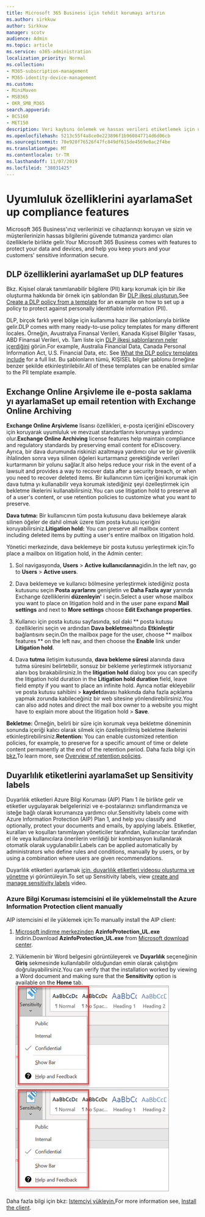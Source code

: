 ```yaml
---
title: Microsoft 365 Business için tehdit korumayı artırın
ms.author: sirkkuw
author: Sirkkuw
manager: scotv
audience: Admin
ms.topic: article
ms.service: o365-administration
localization_priority: Normal
ms.collection:
- M365-subscription-management
- M365-identity-device-management
ms.custom:
- MiniMaven
- MSB365
- OKR_SMB_M365
search.appverid:
- BCS160
- MET150
description: Veri kaybını önlemek ve hassas verileri etiketlemek için uyumluluk özelliklerini ayarlayın.
ms.openlocfilehash: 5213c55f4a8ce0e223896f1b960847714d6d06cb
ms.sourcegitcommit: 70e920f76526f47fc849df615de4569e0ac2f4be
ms.translationtype: MT
ms.contentlocale: tr-TR
ms.lasthandoff: 11/07/2019
ms.locfileid: "38031425"
---
```

# <a name="set-up-compliance-features"></a><span data-ttu-id="8d737-103">Uyumluluk özelliklerini ayarlama</span><span class="sxs-lookup"><span data-stu-id="8d737-103">Set up compliance features</span></span>

<span data-ttu-id="8d737-104">Microsoft 365 Business'ınız verilerinizi ve cihazlarınızı koruyan ve sizin ve müşterilerinizin hassas bilgilerini güvende tutmanıza yardımcı olan özelliklerle birlikte gelir.</span><span class="sxs-lookup"><span data-stu-id="8d737-104">Your Microsoft 365 Business comes with features to protect your data and devices, and help you keep yours and your customers' sensitive information secure.</span></span>

## <a name="set-up-dlp-features"></a><span data-ttu-id="8d737-105">DLP özelliklerini ayarlama</span><span class="sxs-lookup"><span data-stu-id="8d737-105">Set up DLP features</span></span>

<span data-ttu-id="8d737-106">Bkz. Kişisel olarak tanımlanabilir bilgilere (PII) karşı korumak için bir ilke oluşturma hakkında bir örnek için şablondan Bir [DLP ilkesi oluşturun.](https://support.office.com/article/59414438-99f5-488b-975c-5023f2254369)</span><span class="sxs-lookup"><span data-stu-id="8d737-106">See [Create a DLP policy from a template](https://support.office.com/article/59414438-99f5-488b-975c-5023f2254369) for an example on how to set up a policy to protect against personally identifiable information (PII).</span></span> 
  
<span data-ttu-id="8d737-107">DLP, birçok farklı yerel bölge için kullanıma hazır ilke şablonlarıyla birlikte gelir.</span><span class="sxs-lookup"><span data-stu-id="8d737-107">DLP comes with many ready-to-use policy templates for many different locales.</span></span> <span data-ttu-id="8d737-108">Örneğin, Avustralya Finansal Verileri, Kanada Kişisel Bilgiler Yasası, ABD Finansal Verileri, vb. Tam liste için [DLP ilkesi şablonlarının neler içerdiğini](https://support.office.com/article/c2e588d3-8f4f-4937-a286-8c399f28953a) görün.</span><span class="sxs-lookup"><span data-stu-id="8d737-108">For example, Australia Financial Data, Canada Personal Information Act, U.S. Financial Data, etc. See [What the DLP policy templates include](https://support.office.com/article/c2e588d3-8f4f-4937-a286-8c399f28953a) for a full list.</span></span> <span data-ttu-id="8d737-109">Bu şablonların tümü, KIŞISEL bilgiler şablonu örneğine benzer şekilde etkinleştirilebilir.</span><span class="sxs-lookup"><span data-stu-id="8d737-109">All of these templates can be enabled similar to the PII template example.</span></span> 
  
## <a name="set-up-email-retention-with-exchange-online-archiving"></a><span data-ttu-id="8d737-110">Exchange Online Arşivleme ile e-posta saklama yı ayarlama</span><span class="sxs-lookup"><span data-stu-id="8d737-110">Set up email retention with Exchange Online Archiving</span></span>

 <span data-ttu-id="8d737-111">**Exchange Online Arşivleme** lisansı özellikleri, e-posta içeriğini eDiscovery için koruyarak uyumluluk ve mevzuat standartlarını korumaya yardımcı olur.</span><span class="sxs-lookup"><span data-stu-id="8d737-111">**Exchange Online Archiving** license features help maintain compliance and regulatory standards by preserving email content for eDiscovery.</span></span> <span data-ttu-id="8d737-112">Ayrıca, bir dava durumunda riskinizi azaltmaya yardımcı olur ve bir güvenlik ihlalinden sonra veya silinen öğeleri kurtarmanız gerektiğinde verileri kurtarmanın bir yolunu sağlar.</span><span class="sxs-lookup"><span data-stu-id="8d737-112">It also helps reduce your risk in the event of a lawsuit and provides a way to recover data after a security breach, or when you need to recover deleted items.</span></span> <span data-ttu-id="8d737-113">Bir kullanıcının tüm içeriğini korumak için dava tutma yı kullanabilir veya korumak istediğiniz şeyi özelleştirmek için bekletme ilkelerini kullanabilirsiniz.</span><span class="sxs-lookup"><span data-stu-id="8d737-113">You can use litigation hold to preserve all of a user's content, or use retention policies to customize what you want to preserve.</span></span>
  
<span data-ttu-id="8d737-114">**Dava tutma:** Bir kullanıcının tüm posta kutusunu dava beklemeye alarak silinen öğeler de dahil olmak üzere tüm posta kutusu içeriğini koruyabilirsiniz.</span><span class="sxs-lookup"><span data-stu-id="8d737-114">**Litigation hold:** You can preserve all mailbox content including deleted items by putting a user's entire mailbox on litigation hold.</span></span> 
    
<span data-ttu-id="8d737-115">Yönetici merkezinde, dava beklemeye bir posta kutusu yerleştirmek için:</span><span class="sxs-lookup"><span data-stu-id="8d737-115">To place a mailbox on litigation hold, in the Admin center:</span></span>
    
1. <span data-ttu-id="8d737-116">Sol navigasyonda, **Users** \> **Active kullanıcılarına**gidin.</span><span class="sxs-lookup"><span data-stu-id="8d737-116">In the left nav, go to **Users** \> **Active users**.</span></span>
    
2. <span data-ttu-id="8d737-117">Dava beklemeye ve kullanıcı bölmesine yerleştirmek istediğiniz posta kutusunu seçin **Posta ayarlarını** genişletin ve **Daha Fazla ayar** yanında Exchange özelliklerini **düzenleyin'** i seçin.</span><span class="sxs-lookup"><span data-stu-id="8d737-117">Select a user whose mailbox you want to place on litigation hold and in the user pane expand **Mail settings** and next to **More settings** choose **Edit Exchange properties**.</span></span>
    
3. <span data-ttu-id="8d737-118">Kullanıcı için posta kutusu sayfasında, sol daki \*\* posta kutusu özelliklerini seçin ve ardından **Dava bekletme**altında **Etkinleştir** bağlantısını seçin.</span><span class="sxs-lookup"><span data-stu-id="8d737-118">On the mailbox page for the user, choose \*\* mailbox features \*\* on the left nav, and then choose the **Enable** link under **Litigation hold**.</span></span>
    
4. <span data-ttu-id="8d737-119">Dava **tutma** iletişim kutusunda, **dava bekleme süresi** alanında dava tutma süresini belirtebilir, sonsuz bir bekleme yerleştirmek istiyorsanız alanı boş bırakabilirsiniz.</span><span class="sxs-lookup"><span data-stu-id="8d737-119">In the **litigation hold** dialog box you can specify the litigation hold duration in the **Litigation hold duration** field, leave field empty if you want to place an infinite hold.</span></span> <span data-ttu-id="8d737-120">Ayrıca notlar ekleyebilir ve posta kutusu sahibini \> **kaydet**davası hakkında daha fazla açıklama yapmak zorunda kabileceğiniz bir web sitesine yönlendirebilirsiniz.</span><span class="sxs-lookup"><span data-stu-id="8d737-120">You can also add notes and direct the mail box owner to a website you might have to explain more about the litigation hold \> **Save**.</span></span>
    
<span data-ttu-id="8d737-121">**Bekletme:** Örneğin, belirli bir süre için korumak veya bekletme döneminin sonunda içeriği kalıcı olarak silmek için özelleştirilmiş bekletme ilkelerini etkinleştirebilirsiniz.</span><span class="sxs-lookup"><span data-stu-id="8d737-121">**Retention:** You can enable customized retention policies, for example, to preserve for a specific amount of time or delete content permanently at the end of the retention period.</span></span> <span data-ttu-id="8d737-122">Daha fazla bilgi için [bkz.](https://support.office.com/article/5e377752-700d-4870-9b6d-12bfc12d2423)</span><span class="sxs-lookup"><span data-stu-id="8d737-122">To learn more, see [Overview of retention policies](https://support.office.com/article/5e377752-700d-4870-9b6d-12bfc12d2423).</span></span>

## <a name="set-up-sensitivity-labels"></a><span data-ttu-id="8d737-123">Duyarlılık etiketlerini ayarlama</span><span class="sxs-lookup"><span data-stu-id="8d737-123">Set up Sensitivity labels</span></span>

<span data-ttu-id="8d737-124">Duyarlılık etiketleri Azure Bilgi Koruması (AIP) Planı 1 ile birlikte gelir ve etiketler uygulayarak belgelerinizi ve e-postalarınızı sınıflandırmanıza ve isteğe bağlı olarak korumanıza yardımcı olur.</span><span class="sxs-lookup"><span data-stu-id="8d737-124">Sensitivity labels come with Azure Information Protection (AIP) Plan 1, and help you classify and optionally, protect your documents and emails, by applying labels.</span></span> <span data-ttu-id="8d737-125">Etiketler, kuralları ve koşulları tanımlayan yöneticiler tarafından, kullanıcılar tarafından el ile veya kullanıcılara önerilerin verildiği bir kombinasyon kullanılarak otomatik olarak uygulanabilir.</span><span class="sxs-lookup"><span data-stu-id="8d737-125">Labels can be applied automatically by administrators who define rules and conditions, manually by users, or by using a combination where users are given recommendations.</span></span>

<span data-ttu-id="8d737-126">Duyarlılık etiketleri ayarlamak [için, duyarlılık etiketleri videosu oluşturma ve yönetme](https://support.office.com/article/2fb96b54-7dd2-4f0c-ac8d-170790d4b8b9) yi görüntüleyin.</span><span class="sxs-lookup"><span data-stu-id="8d737-126">To set up Sensitivity labels, view [create and manage sensitivity labels](https://support.office.com/article/2fb96b54-7dd2-4f0c-ac8d-170790d4b8b9) video.</span></span>



### <a name="install-the-azure-information-protection-client-manually"></a><span data-ttu-id="8d737-127">Azure Bilgi Koruması istemcisini el ile yükleme</span><span class="sxs-lookup"><span data-stu-id="8d737-127">Install the Azure Information Protection client manually</span></span>

<span data-ttu-id="8d737-128">AIP istemcisini el ile yüklemek için:</span><span class="sxs-lookup"><span data-stu-id="8d737-128">To manually install the AIP client:</span></span>

1. <span data-ttu-id="8d737-129">[Microsoft indirme merkezinden](https://www.microsoft.com/download/details.aspx?id=53018) **AzinfoProtection_UL.exe** indirin.</span><span class="sxs-lookup"><span data-stu-id="8d737-129">Download **AzinfoProtection_UL.exe** from [Microsoft download center](https://www.microsoft.com/download/details.aspx?id=53018).</span></span>
 
2. <span data-ttu-id="8d737-130">Yüklemenin bir Word belgesini görüntüleyerek ve **Duyarlılık** seçeneğinin **Giriş** sekmesinde kullanılabilir olduğundan emin olarak çalıştığını doğrulayabilirsiniz.</span><span class="sxs-lookup"><span data-stu-id="8d737-130">You can verify that the installation worked by viewing a Word document and making sure that the **Sensitivity** option is available on the **Home** tab.</span></span>
<br/><span data-ttu-id="8d737-131">![Word belgesinde koruma sekmesi açılır.](media/word-sensitivity.png)</span><span class="sxs-lookup"><span data-stu-id="8d737-131">![Protection tab drop-down in a Word document.](media/word-sensitivity.png)</span></span>

<span data-ttu-id="8d737-132">Daha fazla bilgi için bkz: [Istemciyi yükleyin.](https://docs.microsoft.com/azure/information-protection/infoprotect-tutorial-step3)</span><span class="sxs-lookup"><span data-stu-id="8d737-132">For more information see, [Install the client](https://docs.microsoft.com/azure/information-protection/infoprotect-tutorial-step3).</span></span>
